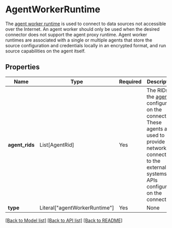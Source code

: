 # AgentWorkerRuntime

The [agent worker runtime](/docs/foundry/data-connection/core-concepts/#agent-worker-runtime) is used to 
connect to data sources not accessible over the Internet. An agent worker should only be used when the desired 
connector does not support the agent proxy runtime. Agent worker runtimes are associated with a single or 
multiple agents that store the source configuration and credentials locally in an encrypted format, 
and run source capabilities on the agent itself.


## Properties
| Name | Type | Required | Description |
| ------------ | ------------- | ------------- | ------------- |
**agent_rids** | List[AgentRid] | Yes | The RIDs of the [agents](/docs/foundry/data-connection/set-up-agent/) configured on the connection. These agents are used to provide network connectivity to the external systems or APIs configured on the connection.  |
**type** | Literal["agentWorkerRuntime"] | Yes | None |


[[Back to Model list]](../../../../README.md#models-v2-link) [[Back to API list]](../../../../README.md#apis-v2-link) [[Back to README]](../../../../README.md)
